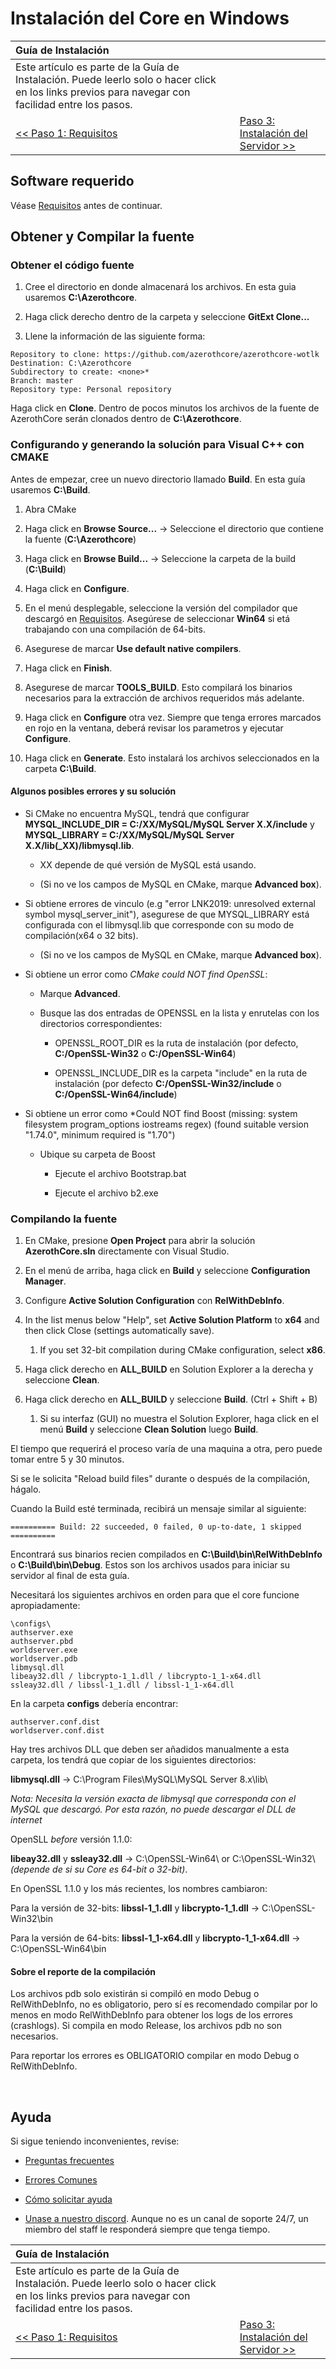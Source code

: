 # Instalación del Core en Windows

| Guía de Instalación | |
| :- | :- |
| Este artículo es parte de la Guía de Instalación. Puede leerlo solo o hacer click en los links previos para navegar con facilidad entre los pasos. |
| [<< Paso 1: Requisitos](requirements.md) | [Paso 3: Instalación del Servidor >>](server-setup.md) |

## Software requerido

Véase [Requisitos](requirements.md) antes de continuar.

## Obtener y Compilar la fuente

### Obtener el código fuente

1. Cree el directorio en donde almacenará los archivos. En esta guia usaremos **C:\Azerothcore**.

1. Haga click derecho dentro de la carpeta y seleccione **GitExt Clone...**

1. Llene la información de las siguiente forma:

```
Repository to clone: https://github.com/azerothcore/azerothcore-wotlk
Destination: C:\Azerothcore
Subdirectory to create: <none>*
Branch: master
Repository type: Personal repository
```

Haga click en **Clone**. Dentro de pocos minutos los archivos de la fuente de AzerothCore serán clonados dentro de **C:\Azerothcore**.

### Configurando y generando la solución para Visual C++ con CMAKE

Antes de empezar, cree un nuevo directorio llamado **Build**. En esta guía usaremos **C:\Build**.

1. Abra CMake

1. Haga click en **Browse Source...** → Seleccione el directorio que contiene la fuente (**C:\Azerothcore**)

1. Haga click en  **Browse Build...** → Seleccione la carpeta de la build (**C:\Build**)

1. Haga click en  **Configure**.

1. En el menú desplegable, seleccione la versión del compilador que descargó en [Requisitos](windows-requirements.md). Asegúrese de seleccionar **Win64** si etá trabajando con una compilación de 64-bits.

1. Asegurese de marcar **Use default native compilers**.

1. Haga click en  **Finish**.

1. Asegurese de marcar **TOOLS_BUILD**. Esto compilará los binarios necesarios para la extracción de archivos requeridos más adelante.

1. Haga click en **Configure** otra vez. Siempre que tenga errores marcados en rojo en la ventana, deberá revisar los parametros y ejecutar **Configure**.

1. Haga click en **Generate**. Esto instalará los archivos seleccionados en la carpeta **C:\Build**.

#### Algunos posibles errores y su solución

- Si CMake no encuentra MySQL, tendrá que configurar **MYSQL_INCLUDE_DIR = C:/XX/MySQL/MySQL Server X.X/include** y **MYSQL_LIBRARY = C:/XX/MySQL/MySQL Server X.X/lib(_XX)/libmysql.lib**.

    - XX depende de qué versión de MySQL está usando.
    
    - (Si no ve los campos de MySQL en CMake, marque **Advanced box**).
    
- Si obtiene errores de vinculo (e.g "error LNK2019: unresolved external symbol mysql_server_init"), asegurese de que MYSQL_LIBRARY está configurada con el libmysql.lib que corresponde con su modo de compilación(x64 o 32 bits).

    - (Si no ve los campos de MySQL en CMake, marque **Advanced box**).

- Si obtiene un error como *CMake could NOT find OpenSSL*:
    
    - Marque **Advanced**.
    
    - Busque las dos entradas de OPENSSL en la lista y enrutelas con los directorios correspondientes:

        - OPENSSL_ROOT_DIR es la ruta de instalación (por defecto, **C:/OpenSSL-Win32** o **C:/OpenSSL-Win64**)
        
        - OPENSSL_INCLUDE_DIR es la carpeta "include" en la ruta de instalación (por defecto **C:/OpenSSL-Win32/include** o **C:/OpenSSL-Win64/include**)

- Si obtiene un error como *Could NOT find Boost (missing: system filesystem program_options iostreams regex) (found suitable version "1.74.0", minimum required is "1.70")

    - Ubique su carpeta de Boost

        - Ejecute el archivo Bootstrap.bat

        - Ejecute el archivo b2.exe 

### Compilando la fuente

1. En CMake, presione **Open Project** para abrir la solución **AzerothCore.sln** directamente con Visual Studio.

1. En el menú de arriba, haga click en **Build** y seleccione **Configuration Manager**.

1. Configure **Active Solution Configuration** con **RelWithDebInfo**.

1. In the list menus below "Help", set **Active Solution Platform** to **x64** and then click Close (settings automatically save).

    1. If you set 32-bit compilation during CMake configuration, select **x86**.

1. Haga click derecho en **ALL_BUILD** en Solution Explorer a la derecha y seleccione **Clean**.
 
1. Haga click derecho en **ALL_BUILD** y seleccione **Build**. (Ctrl + Shift + B)

    1. Si su interfaz (GUI) no muestra el Solution Explorer, haga click en el menú **Build** y seleccione **Clean Solution** luego **Build**.

El tiempo que requerirá el proceso varía de una maquina a otra, pero puede tomar entre 5 y 30 minutos.

Si se le solicita "Reload build files" durante o después de la compilación, hágalo.

Cuando la Build esté terminada, recibirá un mensaje similar al siguiente:

```
========== Build: 22 succeeded, 0 failed, 0 up-to-date, 1 skipped ==========
```

Encontrará sus binarios recien compilados en **C:\Build\bin\RelWithDebInfo** o **C:\Build\bin\Debug**. Estos son los archivos usados para iniciar su servidor al final de esta guía.

Necesitará los siguientes archivos en orden para que el core funcione apropiadamente:

```
\configs\
authserver.exe
authserver.pbd
worldserver.exe
worldserver.pdb
libmysql.dll
libeay32.dll / libcrypto-1_1.dll / libcrypto-1_1-x64.dll
ssleay32.dll / libssl-1_1.dll / libssl-1_1-x64.dll
```

En la carpeta **configs** debería encontrar:

```
authserver.conf.dist
worldserver.conf.dist
```

Hay tres archivos DLL que deben ser añadidos manualmente a esta carpeta, los tendrá que copiar de los siguientes directorios:

**libmysql.dll** → C:\Program Files\MySQL\MySQL Server 8.x\lib\

*Nota: Necesita la versión exacta de libmysql que corresponda con el MySQL que descargó. Por esta razón, no puede descargar el DLL de internet*

OpenSLL _before_ versión 1.1.0:

**libeay32.dll** y
**ssleay32.dll** → C:\OpenSSL-Win64\ or C:\OpenSSL-Win32\ *(depende de si su Core es 64-bit o 32-bit)*.

En OpenSSL 1.1.0 y los más recientes, los nombres cambiaron:

Para la versión de 32-bits:
**libssl-1_1.dll** y
**libcrypto-1_1.dll** → C:\OpenSSL-Win32\bin

Para la versión de 64-bits:
**libssl-1_1-x64.dll** y
**libcrypto-1_1-x64.dll** → C:\OpenSSL-Win64\bin

#### Sobre el reporte de la compilación

Los archivos pdb solo existirán si compiló en modo Debug o RelWithDebInfo, no es obligatorio, pero sí es recomendado compilar por lo menos en modo RelWithDebInfo para obtener los logs de los errores (crashlogs). Si compila en modo Release, los archivos pdb no son necesarios.

Para reportar los errores es OBLIGATORIO compilar en modo Debug o RelWithDebInfo.

<br>

## Ayuda

Si sigue teniendo inconvenientes, revise:

* [Preguntas frecuentes](faq.md)

* [Errores Comunes](common-errors.md)

* [Cómo solicitar ayuda](how-to-ask-for-help.md)

* [Unase a nuestro discord](https://discord.gg/gkt4y2x). Aunque no es un canal de soporte 24/7, un miembro del staff le responderá siempre que tenga tiempo.

| Guía de Instalación | |
| :- | :- |
| Este artículo es parte de la Guía de Instalación. Puede leerlo solo o hacer click en los links previos para navegar con facilidad entre los pasos. |
| [<< Paso 1: Requisitos](requirements.md) | [Paso 3: Instalación del Servidor >>](server-setup.md) |
